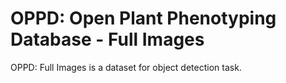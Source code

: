 # OPPD: Open Plant Phenotyping Database - Full Images

OPPD: Full Images is a dataset for object detection task.